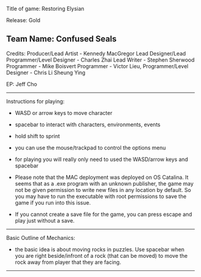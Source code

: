 Title of game: Restoring Elysian

Release: Gold

Team Name: Confused Seals
--------------------------------------------------------------

Credits: 
Producer/Lead Artist - Kennedy MacGregor
Lead Designer/Lead Programmer/Level Designer - Charles Zhai
Lead Writer - Stephen Sherwood
Programmer - Mike Boisvert
Programmer - Victor Lieu, 
Programmer/Level Designer - Chris Li Sheung Ying

EP: Jeff Cho

--------------------------------------------------------------

Instructions for playing:
- WASD or arrow keys to move character
- spacebar to interact with characters, environments, events
- hold shift to sprint
- you can use the mouse/trackpad to control the options menu
- for playing you will really only need to used the WASD/arrow keys and spacebar


- Please note that the MAC deployment was deployed on OS Catalina. It seems that as a .exe program with an unknown publisher, the game may not be given permission to write new files in any location by default. So you may have to run the executable with root permissions to save the game if you run into this issue.
- If you cannot create a save file for the game, you can press escape and play just without a save.

--------------------------------------------------------------

Basic Outline of Mechanics:
- the basic idea is about moving rocks in puzzles. Use spacebar when you are right
beside/infront of a rock (that can be moved) to move the rock away from player that they are facing.

--------------------------------------------------------------
